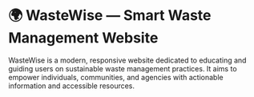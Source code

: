 # 🌍 WasteWise — Smart Waste Management Website

WasteWise is a modern, responsive website dedicated to educating and guiding users on sustainable waste management practices. It aims to empower individuals, communities, and agencies with actionable information and accessible resources.

